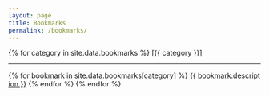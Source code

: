 ```yaml
---
layout: page
title: Bookmarks
permalink: /bookmarks/
---
```


<div style="word-break:break-all;">
{% for category in site.data.bookmarks %}
    [{{ category }}]
    <hr>
    {% for bookmark in site.data.bookmarks[category] %}
    <a href="{{ bookmark.link }}" target="_blank">{{ bookmark.description }}</a>
    {% endfor %}
{% endfor %}
</div>

